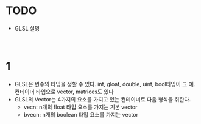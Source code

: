 # TODO  
* GLSL 설명  
<br/> <br/>

# 1  
* GLSL은 변수의 타입을 정할 수 있다. int, gloat, double, uint, bool타입이 그 예. 컨테이너 타입으로 vector, matrices도 있다
* GLSL의 Vector는 4가지의 요소를 가지고 있는 컨테이너로 다음 형식을 취한다.
  * vecn: n개의 float 타입 요소를 가지는 기본 vector
  * bvecn: n개의 boolean  타입 요소를 가지는 vector

